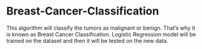 # Breast-Cancer-Classification
This algorithm will classify the tumors as malignant or benign. That’s why it is
known as Breast Cancer Classification. Logistic Regression model will be
trained on the dataset and then it will be tested on the new data.
